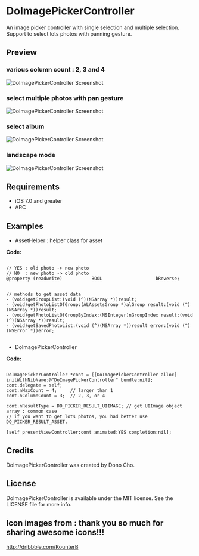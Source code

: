 DoImagePickerController
=======================

An image picker controller with single selection and multiple selection. Support to select lots photos with panning gesture.

## Preview

### various column count : 2, 3 and 4
![DoImagePickerController Screenshot](https://raw.github.com/donobono/DoImagePickerController/master/p1.jpg)

### select multiple photos with pan gesture
![DoImagePickerController Screenshot](https://raw.github.com/donobono/DoImagePickerController/master/p2.jpg)

### select album
![DoImagePickerController Screenshot](https://raw.github.com/donobono/DoImagePickerController/master/p3.jpg)

### landscape mode
![DoImagePickerController Screenshot](https://raw.github.com/donobono/DoImagePickerController/master/p4.jpg)

## Requirements
- iOS 7.0 and greater
- ARC



## Examples

- AssetHelper : helper class for asset

**Code:**

```objc

// YES : old photo -> new photo
// NO  : new photo -> old photo
@property (readwrite)           BOOL                    bReverse;


// methods to get asset data
- (void)getGroupList:(void (^)(NSArray *))result;
- (void)getPhotoListOfGroup:(ALAssetsGroup *)alGroup result:(void (^)(NSArray *))result;
- (void)getPhotoListOfGroupByIndex:(NSInteger)nGroupIndex result:(void (^)(NSArray *))result;
- (void)getSavedPhotoList:(void (^)(NSArray *))result error:(void (^)(NSError *))error;


```


- DoImagePickerController

**Code:**

```objc

DoImagePickerController *cont = [[DoImagePickerController alloc] initWithNibName:@"DoImagePickerController" bundle:nil];
cont.delegate = self;
cont.nMaxCount = 4;     // larger than 1
cont.nColumnCount = 3;  // 2, 3, or 4

cont.nResultType = DO_PICKER_RESULT_UIIMAGE; // get UIImage object array : common case
// if you want to get lots photos, you had better use DO_PICKER_RESULT_ASSET.

[self presentViewController:cont animated:YES completion:nil];

```


## Credits

DoImagePickerController was created by Dono Cho.


## License

DoImagePickerController is available under the MIT license. See the LICENSE file for more info.


## Icon images from : thank you so much for sharing awesome icons!!!
http://dribbble.com/KounterB

